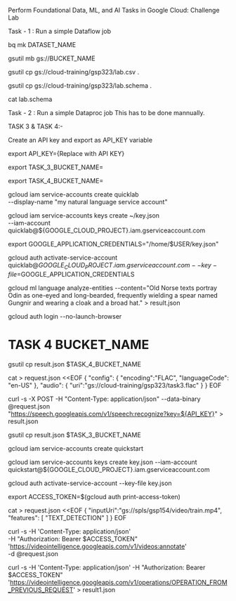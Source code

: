 Perform Foundational Data, ML, and AI Tasks in Google Cloud: Challenge Lab


Task - 1 : Run a simple Dataflow job

bq mk DATASET_NAME

gsutil mb gs://BUCKET_NAME


gsutil cp gs://cloud-training/gsp323/lab.csv  .
  
gsutil cp gs://cloud-training/gsp323/lab.schema .
 
cat lab.schema


Task - 2 : Run a simple Dataproc job
This has to be done mannually.



TASK 3 & TASK 4:-


Create an API key and export as API_KEY variable


export API_KEY={Replace with API KEY}

export TASK_3_BUCKET_NAME=

export TASK_4_BUCKET_NAME=


gcloud iam service-accounts create quicklab \
  --display-name "my natural language service account"

gcloud iam service-accounts keys create ~/key.json \
  --iam-account quicklab@${GOOGLE_CLOUD_PROJECT}.iam.gserviceaccount.com

export GOOGLE_APPLICATION_CREDENTIALS="/home/$USER/key.json"

gcloud auth activate-service-account quicklab@${GOOGLE_CLOUD_PROJECT}.iam.gserviceaccount.com --key-file=$GOOGLE_APPLICATION_CREDENTIALS

gcloud ml language analyze-entities --content="Old Norse texts portray Odin as one-eyed and long-bearded, frequently wielding a spear named Gungnir and wearing a cloak and a broad hat." > result.json



gcloud auth login --no-launch-browser


# TASK 4 BUCKET_NAME

gsutil cp result.json $TASK_4_BUCKET_NAME


cat > request.json <<EOF 
{
  "config": {
      "encoding":"FLAC",
      "languageCode": "en-US"
  },
  "audio": {
      "uri":"gs://cloud-training/gsp323/task3.flac"
  }
}
EOF


curl -s -X POST -H "Content-Type: application/json" --data-binary @request.json \
"https://speech.googleapis.com/v1/speech:recognize?key=${API_KEY}" > result.json


gsutil cp result.json $TASK_3_BUCKET_NAME

gcloud iam service-accounts create quickstart

gcloud iam service-accounts keys create key.json --iam-account quickstart@${GOOGLE_CLOUD_PROJECT}.iam.gserviceaccount.com

gcloud auth activate-service-account --key-file key.json

export ACCESS_TOKEN=$(gcloud auth print-access-token)


cat > request.json <<EOF 
{
   "inputUri":"gs://spls/gsp154/video/train.mp4",
   "features": [
       "TEXT_DETECTION"
   ]
}
EOF



curl -s -H 'Content-Type: application/json' \
    -H "Authorization: Bearer $ACCESS_TOKEN" \
    'https://videointelligence.googleapis.com/v1/videos:annotate' \
    -d @request.json



curl -s -H 'Content-Type: application/json' -H "Authorization: Bearer $ACCESS_TOKEN" 'https://videointelligence.googleapis.com/v1/operations/OPERATION_FROM_PREVIOUS_REQUEST' > result1.json